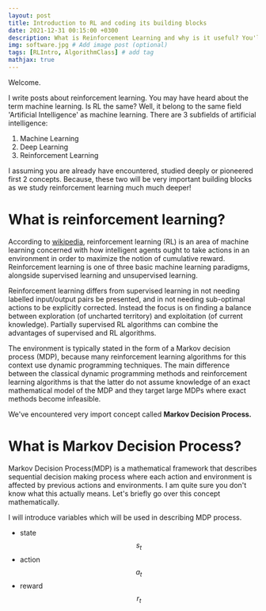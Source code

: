 ```yaml
---
layout: post
title: Introduction to RL and coding its building blocks
date: 2021-12-31 00:15:00 +0300
description: What is Reinforcement Learning and why is it useful? You'll find these details in this post.
img: software.jpg # Add image post (optional)
tags: [RLIntro, AlgorithmClass] # add tag
mathjax: true
---
```


Welcome. 

I write posts about reinforcement learning. You may have heard about the term machine learning. Is RL the same? Well, it belong to the same field 'Artificial Intelligence' as machine learning. There are 3 subfields of artificial intelligence:

1. Machine Learning
2. Deep Learning
3. Reinforcement Learning

I assuming you are already have encountered, studied deeply or pioneered first 2 concepts. Because, these two will be very important building blocks as we study reinforcement learning much much deeper!


# What is reinforcement learning?

According to [wikipedia](https://en.wikipedia.org/wiki/Reinforcement_learning), reinforcement learning (RL) is an area of machine learning concerned with how intelligent agents ought to take actions in an environment in order to maximize the notion of cumulative reward. Reinforcement learning is one of three basic machine learning paradigms, alongside supervised learning and unsupervised learning.

Reinforcement learning differs from supervised learning in not needing labelled input/output pairs be presented, and in not needing sub-optimal actions to be explicitly corrected. Instead the focus is on finding a balance between exploration (of uncharted territory) and exploitation (of current knowledge). Partially supervised RL algorithms can combine the advantages of supervised and RL algorithms.

The environment is typically stated in the form of a Markov decision process (MDP), because many reinforcement learning algorithms for this context use dynamic programming techniques. The main difference between the classical dynamic programming methods and reinforcement learning algorithms is that the latter do not assume knowledge of an exact mathematical model of the MDP and they target large MDPs where exact methods become infeasible.

We've encountered very import concept called **Markov Decision Process.**

# What is Markov Decision Process?

Markov Decision Process(MDP) is a mathematical framework that describes sequential decision making process where each action and environment is affected by previous actions and environments. I am quite sure you don't know what this actually means. Let's briefly go over this concept mathematically.

I will introduce variables which will be used in describing MDP process.

* state  $$ s_t $$
* action $$ a_t $$
* reward $$ r_t $$

